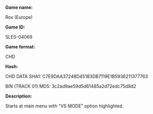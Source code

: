 **Game name:**

Rox (Europe)

**Game ID:**

SLES-04069

**Game format:**

CHD

**Hash:**

CHD DATA SHA1: C7E9DAA37248D45183DB7119E1B5936211377763

BIN (TRACK 01) MD5: 3c2ad9ae59d5d61485a2d72edc75d8d2

**Description:**

Starts at main menu with "VS MODE" option highlighted.
